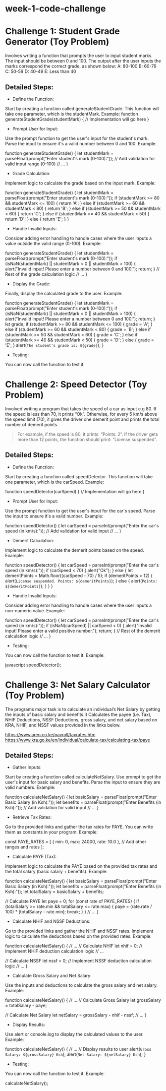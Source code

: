 
# week-1-code-challenge

# Challenge 1: Student Grade Generator (Toy Problem)

Involves writing a function that prompts the user to input student marks. The input should be between 0 and 100. The output after the user inputs the marks correspond the correct grade, as shown below: 
A: 80-100
B: 60-79
C: 50-59
D: 40-49
E: Less than 40
## Detailed Steps:
* Define the Function:

Start by creating a function called generateStudentGrade.
This function will take one parameter, which is the studentMark.
Example:
function generateStudentGrade(studentMark) {
  // Implementation will go here
}
* Prompt User for Input:

Use the prompt function to get the user's input for the student's mark.
Parse the input to ensure it's a valid number between 0 and 100.
Example:

function generateStudentGrade() {
  let studentMark = parseFloat(prompt("Enter student's mark (0-100):"));
  // Add validation for valid input range (0-100)
  // ...
}
* Grade Calculation:

Implement logic to calculate the grade based on the input mark.
Example:

function generateStudentGrade() {
  let studentMark = parseFloat(prompt("Enter student's mark (0-100):"));
  if (studentMark >= 80 && studentMark <= 100) {
    return 'A';
  } else if (studentMark >= 60 && studentMark < 80) {
    return 'B';
  } else if (studentMark >= 50 && studentMark < 60) {
    return 'C';
  } else if (studentMark >= 40 && studentMark < 50) {
    return 'D';
  } else {
    return 'E';
  }
}
* Handle Invalid Inputs:

Consider adding error handling to handle cases where the user inputs a value outside the valid range (0-100).
Example:

function generateStudentGrade() {
  let studentMark = parseFloat(prompt("Enter student's mark (0-100):"));
  if (isNaN(studentMark) || studentMark < 0 || studentMark > 100) {
    alert("Invalid input! Please enter a number between 0 and 100.");
    return;
  }
  // Rest of the grade calculation logic
  // ...
}
 * Display the Grade:

Finally, display the calculated grade to the user.
Example:

function generateStudentGrade() {
  let studentMark = parseFloat(prompt("Enter student's mark (0-100):"));
  if (isNaN(studentMark) || studentMark < 0 || studentMark > 100) {
    alert("Invalid input! Please enter a number between 0 and 100.");
    return;
  }
  let grade;
  if (studentMark >= 80 && studentMark <= 100) {
    grade = 'A';
  } else if (studentMark >= 60 && studentMark < 80) {
    grade = 'B';
  } else if (studentMark >= 50 && studentMark < 60) {
    grade = 'C';
  } else if (studentMark >= 40 && studentMark < 50) {
    grade = 'D';
  } else {
    grade = 'E';
  }
  alert(`The student's grade is: ${grade}`);
}
* Testing:

You can now call the function to test it.

# Challenge 2: Speed Detector (Toy Problem)
Involved writing a program that takes the speed of a car as input e.g 80. If the speed is less than 70, it prints “Ok”. Otherwise, for every 5 km/s above the speed limit (70), it gives the driver one demerit point and prints the total number of demerit points.

   > For example, if the speed is 80, it prints: “Points: 2”. If the driver gets more than 12 points, the function should print: “License suspended”.
## Detailed Steps:
* Define the Function:

Start by creating a function called speedDetector.
This function will take one parameter, which is the carSpeed.
Example:

function speedDetector(carSpeed) {
  // Implementation will go here
}
* Prompt User for Input:

Use the prompt function to get the user's input for the car's speed.
Parse the input to ensure it's a valid number.
Example:

function speedDetector() {
  let carSpeed = parseInt(prompt("Enter the car's speed (in km/s):"));
  // Add validation for valid input
  // ...
}
* Demerit Calculation:

Implement logic to calculate the demerit points based on the speed.
Example:

function speedDetector() {
  let carSpeed = parseInt(prompt("Enter the car's speed (in km/s):"));
  if (carSpeed < 70) {
    alert("Ok");
  } else {
    let demeritPoints = Math.floor((carSpeed - 70) / 5);
    if (demeritPoints > 12) {
      alert(`License suspended. Points: ${demeritPoints}`);
    } else {
      alert(`Points: ${demeritPoints}`);
    }
  }
}
* Handle Invalid Inputs:

Consider adding error handling to handle cases where the user inputs a non-numeric value.
Example:

function speedDetector() {
  let carSpeed = parseInt(prompt("Enter the car's speed (in km/s):"));
  if (isNaN(carSpeed) || carSpeed < 0) {
    alert("Invalid input! Please enter a valid positive number.");
    return;
  }
  // Rest of the demerit calculation logic
  // ...
}
* Testing:

You can now call the function to test it.
Example:

javascript
speedDetector();
# Challenge 3: Net Salary Calculator (Toy Problem)

The programs major task is to calculate an individual’s Net Salary by getting the inputs of basic salary and benefits.It Calculates the payee (i.e. Tax), NHIF Deductions, NSSF Deductions, gross salary, and net salary based on KRA, NHIF, and NSSF values provided in the links below.

https://www.aren.co.ke/payroll/taxrates.htm
https://www.kra.go.ke/en/individual/calculate-tax/calculating-tax/paye

## Detailed Steps:
* Gather Inputs:

Start by creating a function called calculateNetSalary.
Use prompt to get the user's input for basic salary and benefits.
Parse the input to ensure they are valid numbers.
Example:

function calculateNetSalary() {
  let basicSalary = parseFloat(prompt("Enter Basic Salary (in Ksh):"));
  let benefits = parseFloat(prompt("Enter Benefits (in Ksh):"));
  // Add validation for valid input
  // ...
}
* Retrieve Tax Rates:

Go to the provided links and gather the tax rates for PAYE.
You can write them as constants in your program.
Example:

const PAYE_RATES = [
  { min: 0, max: 24000, rate: 10.0 },
  // Add other ranges and rates
];
 - Calculate PAYE (Tax):

Implement logic to calculate the PAYE based on the provided tax rates and the total salary (basic salary + benefits).
Example:

function calculateNetSalary() {
  let basicSalary = parseFloat(prompt("Enter Basic Salary (in Ksh):"));
  let benefits = parseFloat(prompt("Enter Benefits (in Ksh):"));
  let totalSalary = basicSalary + benefits;

  // Calculate PAYE
  let paye = 0;
  for (const rate of PAYE_RATES) {
    if (totalSalary >= rate.min && totalSalary <= rate.max) {
      paye = (rate.rate / 100) * (totalSalary - rate.min);
      break;
    }
  }
  // ...
}
- Calculate NHIF and NSSF Deductions:

Go to the provided links and gather the NHIF and NSSF rates.
Implement logic to calculate the deductions based on the provided rates.
Example:

function calculateNetSalary() {
  // ...
  // Calculate NHIF
  let nhif = 0;
  // Implement NHIF deduction calculation logic
  // ...

  // Calculate NSSF
  let nssf = 0;
  // Implement NSSF deduction calculation logic
  // ...
}
- Calculate Gross Salary and Net Salary:

Use the inputs and deductions to calculate the gross salary and net salary.
Example:

function calculateNetSalary() {
  // ...
  // Calculate Gross Salary
  let grossSalary = totalSalary - paye;

  // Calculate Net Salary
  let netSalary = grossSalary - nhif - nssf;
  // ...
}
* Display Results:

Use alert or console.log to display the calculated values to the user.
Example:

function calculateNetSalary() {
  // ...
  // Display results to user
  alert(`Gross Salary: ${grossSalary} Ksh`);
  alert(`Net Salary: ${netSalary} Ksh`);
}
* Testing:

You can now call the function to test it.
Example:

calculateNetSalary();